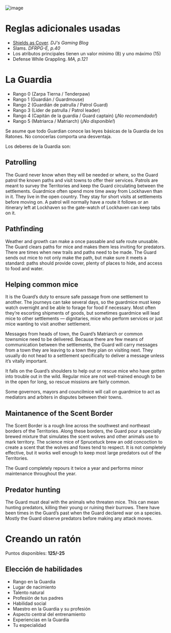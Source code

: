![image](https://cosas-de-vido.neocities.org/rpg/mouse-guard/imgs/sailing.jpg)

# Reglas adicionales usadas
- [Shields as Cover](https://djgurps.blogspot.com/2014/05/gurps-house-rules-shields-as-cover.html). *DJ's Gaming Blog*
- Slams. *DFRPG-E, p.40*
- Los atributos principales tienen un valor mínimo (8) y uno máximo (15)
- Defense While Grappling. *MA, p.121*

# La Guardia

- Rango 0 (Zarpa Tierna / Tenderpaw)
- Rango 1 (Guardián / Guardmouse)
- Rango 2 (Guardián de patrulla / Patrol Guard)
- Rango 3 (Líder de patrulla / Patrol leader)
- Rango 4 (Capitán de la guardia / Guard captain) (*¡No recomendado!*)
- Rango 5 (Matriarca / Matriarch) (*¡No disponible!*)

Se asume que todo Guardian conoce las leyes básicas de la Guardia de los Ratones. No conocerlas comporta una desventaja.

Los deberes de la Guardia son:

## Patrolling
The Guard never know when they will be needed or where, so the Guard patrol the known paths and visit towns to offer their services. Patrols are meant to survey the Territories and keep the Guard circulating between the settlements. Guardmice often spend more time away from Lockhaven than in it. They live in the open country. They stay for short visits at settlements before moving on. A patrol will normally have a route it follows or an itinerary left at Lockhaven so the gate-watch of Lockhaven can keep tabs on it. 

## Pathfinding
Weather and growth can make a once passable and safe route unusable. The Guard clears paths for mice and makes them less inviting for predators. There are times when new trails and paths need to be made. The Guard sends out mice to not only make the path, but make sure it meets a standard: paths should provide cover, plenty of places to hide, and access to food and water.

## Helping common mice
It is the Guard’s duty to ensure safe passage from one settlement to another. The journeys can take several days, so the guardmice must keep watch overnight and be able to forage for food if necessary. Most often they’re escorting shipments of goods, but sometimes guardmice will lead mice to other settlements — dignitaries, mice who perform services or just mice wanting to visit another settlement.

Messages from heads of town, the Guard’s Matriarch or common townsmice need to be delivered. Because there are few means of communication between the settlements, the Guard will carry messages from a town they are leaving to a town they plan on visiting next. They usually do not head to a settlement specifically to deliver a message unless it’s vitally important.

It falls on the Guard’s shoulders to help out or rescue mice who have gotten into trouble out in the wild. Regular mice are not well-trained enough to be in the open for long, so rescue missions are fairly common.

Some governors, mayors and councilmice will call on guardmice to act as mediators and arbiters in disputes between their towns.

## Maintanence of the Scent Border
The Scent Border is a rough line across the southwest and northeast borders of the Territories. Along these borders, the Guard pour a specially brewed mixture that simulates the scent wolves and other animals use to mark territory. The science mice of Sprucetuck brew an odd concoction to create a scent that the wolves and foxes tend to respect. It is not completely effective, but it works well enough to keep most large predators out of the Territories.

The Guard completely repours it twice a year and performs minor maintenance throughout the year. 

## Predator hunting
The Guard must deal with the animals who threaten mice. This can mean hunting predators, killing their young or ruining their burrows. There have been times in the Guard’s past when the Guard declared war on a species. Mostly the Guard observe predators before making any attack moves. 

# Creando un ratón

Puntos disponibles: **125/-25**

## Elección de habilidades
- Rango en la Guardia
- Lugar de nacimiento
- Talento natural
- Profesión de tus padres
- Habilidad social
- Maestro en la Guardia y su profesión
- Aspecto central del entrenamiento
- Experiencias en la Guardia
- Tu especialidad